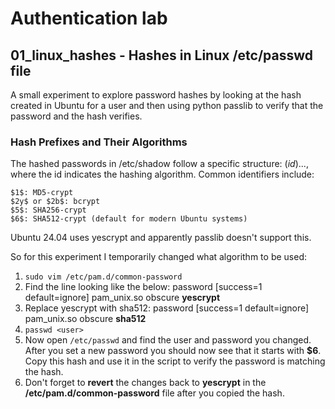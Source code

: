 # Authentication lab


## 01_linux_hashes - Hashes in Linux /etc/passwd file

A small experiment to explore password hashes by looking at the hash created in Ubuntu for a user and then using python passlib to verify that the password and the hash verifies.

### Hash Prefixes and Their Algorithms

The hashed passwords in /etc/shadow follow a specific structure: $(id)$..., where the id indicates the hashing algorithm. Common identifiers include:
    
    $1$: MD5-crypt
    $2y$ or $2b$: bcrypt
    $5$: SHA256-crypt
    $6$: SHA512-crypt (default for modern Ubuntu systems)

Ubuntu 24.04 uses yescrypt and apparently passlib doesn't support this.

So for this experiment I temporarily changed what algorithm to be used:

1. `sudo vim /etc/pam.d/common-password`
2. Find the line looking like the below:
    password   [success=1 default=ignore]   pam_unix.so obscure **yescrypt**
3. Replace yescrypt with sha512:
    password   [success=1 default=ignore]   pam_unix.so obscure **sha512**
4. `passwd <user>`
5. Now open `/etc/passwd` and find the user and password you changed.
    After you set a new password you should now see that it starts with **$6**. Copy this hash and use it in the script to verify the password is matching the hash.
6. Don't forget to **revert** the changes back to **yescrypt** in the **/etc/pam.d/common-password** file after you copied the hash.
